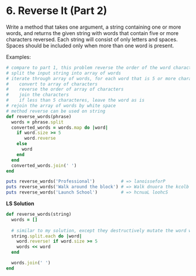 # 6. Reverse It (Part 2)

Write a method that takes one argument, a string containing one or more words, and returns the given string with words that contain five or more characters reversed. Each string will consist of only letters and spaces. Spaces should be included only when more than one word is present.

Examples:

```ruby
# compare to part 1, this problem reverse the order of the word character is the word is 5 or more characters in length
# split the input string into array of words
# iterate through array of words, for each word that is 5 or more character in length
#    convert to array of characters
#    reverse the order of array of characters
#    join the characters
#    if less than 5 characteres, leave the word as is
# rejoin the array of words by white space
# method reverse can be used on string
def reverse_words(phrase)
  words = phrase.split
  converted_words = words.map do |word| 
    if word.size >= 5
       word.reverse
    else
      word
    end
  end
  converted_words.join(' ')
end

puts reverse_words('Professional')          # => lanoisseforP
puts reverse_words('Walk around the block') # => Walk dnuora the kcolb
puts reverse_words('Launch School')         # => hcnuaL loohcS
```

**LS Solution**

```ruby
def reverse_words(string)
  words = []
	
  # similar to my solution, except they destructively mutate the word when size is equal or greater than 5 and push the word into the array (I use map method)
  string.split.each do |word|
    word.reverse! if word.size >= 5
    words << word
  end

  words.join(' ')
end
```


